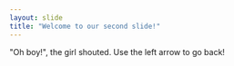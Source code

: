 ```yaml
---
layout: slide
title: "Welcome to our second slide!"
---
```

"Oh boy!", the girl shouted.
Use the left arrow to go back!
